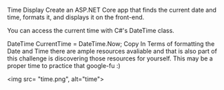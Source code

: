 Time Display
Create an ASP.NET Core app that finds the current date and time, formats it, and displays it on the front-end.

You can access the current time with C#'s DateTime class.

DateTime CurrentTime = DateTime.Now;
Copy
In Terms of formatting the Date and Time there are ample resources avaliable and that is also part of this challenge is discovering those resources for yourself. This may be a proper time to practice that google-fu :)


<img src= "time.png", alt="time"> 


